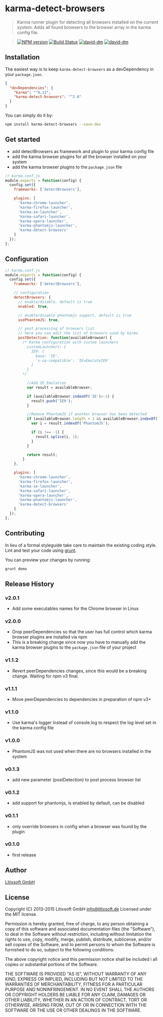# karma-detect-browsers

> Karma runner plugin for detecting all browsers installed on the current system. Adds all found browsers to the browser array in the karma config file.

> [![NPM version](https://badge.fury.io/js/karma-detect-browsers.svg)](http://badge.fury.io/js/karma-detect-browsers)
[![Build Status](https://secure.travis-ci.org/litixsoft/karma-detect-browsers.svg?branch=master)](https://travis-ci.org/litixsoft/karma-detect-browsers)
[![david-dm](https://david-dm.org/litixsoft/karma-detect-browsers.svg?theme=shields.io)](https://david-dm.org/litixsoft/karma-detect-browsers/)
[![david-dm](https://david-dm.org/litixsoft/karma-detect-browsers/dev-status.svg?theme=shields.io)](https://david-dm.org/litixsoft/karma-detect-browsers#info=devDependencies&view=table)

## Installation

The easiest way is to keep `karma-detect-browsers` as a devDependency in your `package.json`.
```json
{
  "devDependencies": {
    "karma": "^0.12",
    "karma-detect-browsers": "^2.0"
  }
}
```

You can simply do it by:
```bash
npm install karma-detect-browsers --save-dev
```

## Get started

* add detectBrowsers as framework and plugin to your karma config file
* add the karma browser plugins for all the browser installed on your system
* add the karma browser plugins to the `package.json` file

```js
// karma.conf.js
module.exports = function(config) {
  config.set({
    frameworks: ['detectBrowsers'],

    plugins: [
      'karma-chrome-launcher',
      'karma-firefox-launcher',
      'karma-ie-launcher',
      'karma-safari-launcher',
      'karma-opera-launcher',
      'karma-phantomjs-launcher',
      'karma-detect-browsers'
    ]
  });
};
```

## Configuration
```js
// karma.conf.js
module.exports = function(config) {
  config.set({
    frameworks: ['detectBrowsers'],

    // configuration
    detectBrowsers: {
      // enable/disable, default is true
      enabled: true,

      // enable/disable phantomjs support, default is true
      usePhantomJS: true,

      // post processing of browsers list
      // here you can edit the list of browsers used by karma
      postDetection: function(availableBrowser) {
        /* Karma configuration with custom launchers
          customLaunchers: {
            IE9: {
              base: 'IE',
              'x-ua-compatible': 'IE=EmulateIE9'
            }
          }
        */

          //Add IE Emulation
          var result = availableBrowser;

          if (availableBrowser.indexOf('IE')>-1) {
            result.push('IE9');
          }

          //Remove PhantomJS if another browser has been detected
          if (availableBrowser.length > 1 && availableBrowser.indexOf('PhantomJS')>-1) {
            var i = result.indexOf('PhantomJS');

            if (i !== -1) {
              result.splice(i, 1);
            }
          }

          return result;
        }
    },

    plugins: [
      'karma-chrome-launcher',
      'karma-firefox-launcher',
      'karma-ie-launcher',
      'karma-safari-launcher',
      'karma-opera-launcher',
      'karma-phantomjs-launcher',
      'karma-detect-browsers'
    ]
  });
};
```

## Contributing
In lieu of a formal styleguide take care to maintain the existing coding style. Lint and test your code using [grunt](http://gruntjs.com/).

You can preview your changes by running:
```bash
grunt demo
```

## Release History
### v2.0.1
* Add some executables names for the Chrome browser in Linux

### v2.0.0
* Drop peerDependencies so that the user has full control which karma browser plugins are installed via npm
* This is a breaking change since now you have to manually add the karma browser plugins to the `package.json` file of your project

### v1.1.2
* Revert peerDependencies changes, since this would be a breaking change. Waiting for npm v3 final.

### v1.1.1
* Move peerDependencies to dependencies in preparation of npm v3+

### v1.1.0
* Use karma's logger instead of console.log to respect the log level set in the karma config file

### v1.0.0
* PhantomJS was not used when there are no browsers installed in the system

### v0.1.3
* add new parameter (postDetection) to post process browser list

### v0.1.2
* add support for phantomjs, is enabled by default, can be disabled

### v0.1.1
* only override browsers in config when a browser was found by the plugin

### v0.1.0
* first release

## Author
[Litixsoft GmbH](http://www.litixsoft.de)

## License
Copyright (C) 2013-2015 Litixsoft GmbH <info@litixsoft.de>
Licensed under the MIT license.

Permission is hereby granted, free of charge, to any person obtaining a copy
of this software and associated documentation files (the "Software"), to deal
in the Software without restriction, including without limitation the rights
to use, copy, modify, merge, publish, distribute, sublicense, and/or sell
copies of the Software, and to permit persons to whom the Software is
furnished to do so, subject to the following conditions:

The above copyright notice and this permission notice shall be included i
all copies or substantial portions of the Software.

THE SOFTWARE IS PROVIDED "AS IS", WITHOUT WARRANTY OF ANY KIND, EXPRESS OR
IMPLIED, INCLUDING BUT NOT LIMITED TO THE WARRANTIES OF MERCHANTABILITY,
FITNESS FOR A PARTICULAR PURPOSE AND NONINFRINGEMENT. IN NO EVENT SHALL THE
AUTHORS OR COPYRIGHT HOLDERS BE LIABLE FOR ANY CLAIM, DAMAGES OR OTHER
LIABILITY, WHETHER IN AN ACTION OF CONTRACT, TORT OR OTHERWISE, ARISING FROM,
OUT OF OR IN CONNECTION WITH THE SOFTWARE OR THE USE OR OTHER DEALINGS IN
THE SOFTWARE.
